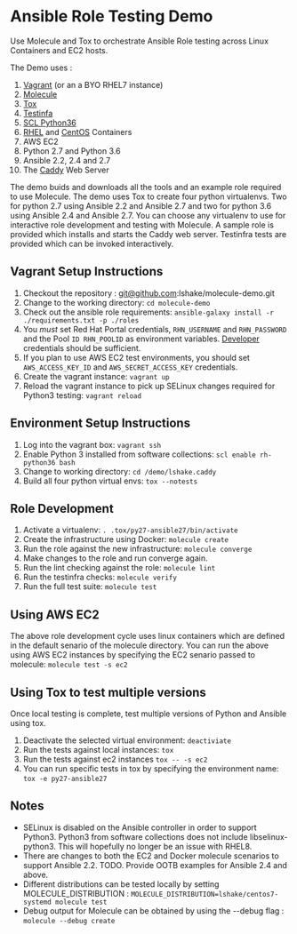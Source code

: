 Ansible Role Testing Demo
=========================

Use Molecule and Tox to orchestrate Ansible Role testing across Linux Containers and EC2 hosts.

The Demo uses :

1. [Vagrant](https://www.vagrantup.com/) (or an a BYO RHEL7 instance)
1. [Molecule](https://molecule.readthedocs.io/en/latest/)
1. [Tox](https://tox.readthedocs.io/en/latest/)
1. [Testinfa](https://testinfra.readthedocs.io/en/latest/)
1. [SCL Python36](https://developers.redhat.com/blog/2018/08/13/install-python3-rhel/)
1. [RHEL](https://access.redhat.com/containers/?tab=images#/registry.access.redhat.com/rhel7-init) and [CentOS](https://cloud.docker.com/u/lshake/repository/docker/lshake/centos7-systemd) Containers
1. AWS EC2
1. Python 2.7 and Python 3.6
1. Ansible 2.2, 2.4 and 2.7
1. The [Caddy](https://caddyserver.com/) Web Server

The demo buids and downloads all the tools and an example role required to use Molecule.  The demo uses Tox to create four python virtualenvs.  Two for python 2.7 using Ansible 2.2 and Ansible 2.7 and two for python 3.6 using Ansible 2.4 and Ansible 2.7.  You can choose any virtualenv to use for interactive role development and testing with Molecule.  A sample role is provided which installs and starts the Caddy web server.  Testinfra tests are provided which can be invoked interactively.

Vagrant Setup Instructions
--------------------------

1. Checkout the repository : git@github.com:lshake/molecule-demo.git
2. Change to the working directory: `cd molecule-demo`
3. Check out the ansible role requirements: `ansible-galaxy install -r ./requirements.txt -p ./roles`
4. You *must* set Red Hat Portal credentials, `RHN_USERNAME` and `RHN_PASSWORD` and the Pool `ID RHN_POOLID` as environment variables.  [Developer](https://developers.redhat.com/) credentials should be sufficient.
5. If you plan to use AWS EC2 test environments, you should set `AWS_ACCESS_KEY_ID` and `AWS_SECRET_ACCESS_KEY` credentials.
6. Create the vagrant instance: `vagrant up`
7. Reload the vagrant instance to pick up SELinux changes required for Python3 testing: `vagrant reload` 

Environment Setup Instructions
------------------------------

1. Log into the vagrant box: `vagrant ssh`
2. Enable Python 3 installed from software collections: `scl enable rh-python36 bash`
3. Change to working directory: `cd /demo/lshake.caddy`
4. Build all four python virtual envs: `tox --notests`

Role Development
----------------

1. Activate a virtualenv: `. .tox/py27-ansible27/bin/activate`
2. Create the infrastructure using Docker: `molecule create`
3. Run the role against the new infrastructure: `molecule converge`
4. Make changes to the role and run converge again.
5. Run the lint checking against the role: `molecule lint`
6. Run the testinfra checks:  `molecule verify`
7. Run the full test suite:  `molecule test`

Using AWS EC2
-------------

The above role development cycle uses linux containers which are defined in the default senario of the molecule directory.   You can run the above using AWS EC2 instances by specifying the EC2 senario passed to molecule: `molecule test -s ec2`

Using Tox to test multiple versions
-----------------------------------

Once local testing is complete, test multiple versions of Python and Ansible using tox.

1. Deactivate the selected virtual environment: `deactiviate`
2. Run the tests against local instances: `tox`
3. Run the tests against ec2 instances `tox -- -s ec2`
4. You can run specific tests in tox by specifying the environment name: `tox -e py27-ansible27`

Notes
-----

* SELinux is disabled on the Ansible controller in order to support Python3.  Python3 from software collections does not include libselinux-python3.  This will hopefully no longer be an issue with RHEL8.
* There are changes to both the EC2 and Docker molecule scenarios to support Ansible 2.2.   TODO.  Provide OOTB examples for Ansible 2.4 and above.
* Different distributions can be tested locally by setting MOLECULE_DISTRIBUTION : `MOLECULE_DISTRIBUTION=lshake/centos7-systemd molecule test`
* Debug output for Molecule can be obtained by using the --debug flag : `molecule --debug create`
